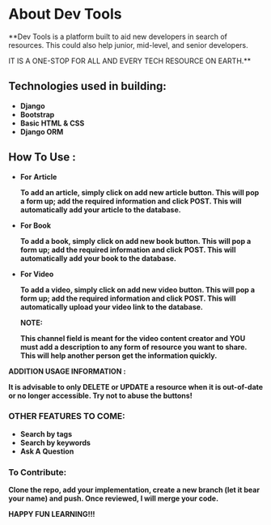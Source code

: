 # About Dev Tools

**Dev Tools is a platform built to aid new developers in search of resources. This could also help junior, mid-level, and senior developers. 

IT IS A ONE-STOP FOR ALL AND EVERY TECH RESOURCE ON EARTH.** 

## Technologies used in building:

- **Django**
- **Bootstrap**
- **Basic HTML & CSS**
- **Django ORM**

## How To Use :

- **For** **Article**
    
    **To add an article, simply click on add new article button. This will pop a form up; add the required information and click POST. This will automatically add your article to the database.** 
    
- **For Book**
    
    **To add a book, simply click on add new book button. This will pop a form up; add the required information and click POST. This will automatically add your book to the database.** 
    
- **For Video**
    
    **To add a video, simply click on add new video button. This will pop a form up; add the required information and click POST. This will automatically upload your video link to the database.** 
    
    **NOTE:** 
    
    **This channel field is meant for the video content creator and YOU must add a description to any form of resource you want to share. This will help another person get the information quickly.** 
    

**ADDITION USAGE INFORMATION :** 

**It is advisable to only DELETE or UPDATE a resource when it is out-of-date or no longer accessible. Try not to abuse the buttons!** 

### OTHER FEATURES TO COME:

- **Search by tags**
- **Search by keywords**
- **Ask A Question**

### To Contribute:

**Clone the repo, add your implementation, create a new branch (let it bear your name) and push. Once reviewed, I will merge your code.** 

**HAPPY FUN LEARNING!!!**
